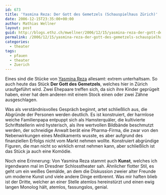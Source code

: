 ```yaml
---
id: 673
title: 'Yasmina Reza: Der Gott des Gemetzels (Schauspielhaus Zürich)'
date: 2006-12-15T23:35:00+00:00
author: Mathias Wellner
layout: post
guid: http://blogs.ethz.ch/mwellner/2006/12/15/yasmina-reza-der-gott-des-gemetzels-schauspielhaus-zuerich/
permalink: /2006/12/15/yasmina-reza-der-gott-des-gemetzels-schauspielhaus-zuerich/
categories:
  - theater
tags:
  - pfauen
  - theater
  - Zuerich
---
```

Eines sind die Stücke von [Yasmina Reza](https://de.wikipedia.org/wiki/Yasmina_Reza) allesamt: extrem unterhaltsam. So auch heute das Stück **Der Gott des Gemetzels**, welches hier in Zürich uraufgeführt wird. Zwei Ehepaare treffen sich, da sich ihre Kinder geprügelt haben, einer hat dem anderen mit einem Stock einen oder zwei Zähne ausgeschlagen.

Was als verständnisvolles Gespräch beginnt, artet schließlich aus, die Abgründe der Personen werden deutlich. Es ist konstruiert, der harmlose weiche Familienpapa entpuppt sich als Hamsterquäler, die kultivierte Schriftstellerin wird hysterisch, als ihre wertvollen Bildbände beschmutzt werden, der schneidige Anwalt berät eine Pharma-Firma, die zwar von den Nebenwirkungen eines Medikaments wusste, es aber aufgrund des finanziellen Erfolgs nicht vom Markt nehmen wollte. Konstruiert abgründige Figuren, die man nicht so wirklich ernst nehmen kann, aber schließlich ist das Stück ja auch eine Komödie.

Noch eine Erinnerung: Von Yasmina Reza stammt auch **Kunst**, welches ich irgendwann mal im Dresdner Schlosstheater sah. Ähnlicher flotter Stil, es geht um ein weißes Gemälde, an dem die Diskussion zweier alter Freunde um moderne Kunst und viele andere Dinge entbrennt. Was mir haften blieb ist der Dritte, welcher an einer Stelle atemlos hereinstürzt und einen ewig langen Monolog hält, atemlos, fassungslos, genial.